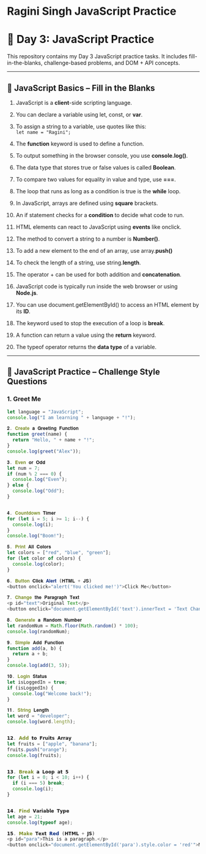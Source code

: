 # Ragini Singh JavaScript Practice
# 🚀 Day 3: JavaScript Practice
This repository contains my Day 3 JavaScript practice tasks. It includes fill-in-the-blanks, challenge-based problems, and DOM + API concepts.

---

## 🧠 JavaScript Basics – Fill in the Blanks
1. JavaScript is a **client**-side scripting language.

2. You can declare a variable using let, const, or **var**.

3. To assign a string to a variable, use quotes like this:  
   `let name = "Ragini";`

4. The **function** keyword is used to define a function.  

5. To output something in the browser console, you use **console.log()**.  

6. The data type that stores true or false values is called **Boolean**.  

7. To compare two values for equality in value and type, use **===**.  

8. The loop that runs as long as a condition is true is the **while** loop.  

9. In JavaScript, arrays are defined using **square** brackets.  

10. An if statement checks for a **condition** to decide what code to run.  

11. HTML elements can react to JavaScript using **events** like onclick.  

12. The method to convert a string to a number is **Number()**.  

13. To add a new element to the end of an array, use array.**push()**  

14. To check the length of a string, use string.**length**.  

15. The operator + can be used for both addition and **concatenation**.  

16. JavaScript code is typically run inside the web browser or using **Node.js**.  

17. You can use document.getElementById() to access an HTML element by its **ID**.  

18. The keyword used to stop the execution of a loop is **break**.  

19. A function can return a value using the **return** keyword.  

20. The typeof operator returns the **data type** of a variable.  

---

## 🎯 JavaScript Practice – Challenge Style Questions

### 1. Greet Me
```js
let language = "JavaScript";
console.log("I am learning " + language + "!");

𝟐. 𝐂𝐫𝐞𝐚𝐭𝐞 𝐚 𝐆𝐫𝐞𝐞𝐭𝐢𝐧𝐠 𝐅𝐮𝐧𝐜𝐭𝐢𝐨𝐧
function greet(name) {
  return "Hello, " + name + "!";
}
console.log(greet("Alex"));

𝟑. 𝐄𝐯𝐞𝐧 𝐨𝐫 𝐎𝐝𝐝
let num = 7;
if (num % 2 === 0) {
  console.log("Even");
} else {
  console.log("Odd");
}


𝟒. 𝐂𝐨𝐮𝐧𝐭𝐝𝐨𝐰𝐧 𝐓𝐢𝐦𝐞𝐫
for (let i = 5; i >= 1; i--) {
  console.log(i);
}
console.log("Boom!");

𝟓. 𝐏𝐫𝐢𝐧𝐭 𝐀𝐥𝐥 𝐂𝐨𝐥𝐨𝐫𝐬
let colors = ["red", "blue", "green"];
for (let color of colors) {
  console.log(color);
}

𝟔. 𝐁𝐮𝐭𝐭𝐨𝐧 𝐂𝐥𝐢𝐜𝐤 𝐀𝐥𝐞𝐫𝐭 (𝐇𝐓𝐌𝐋 + 𝐉𝐒)
<button onclick="alert('You clicked me!')">Click Me</button>

𝟕. 𝐂𝐡𝐚𝐧𝐠𝐞 𝐭𝐡𝐞 𝐏𝐚𝐫𝐚𝐠𝐫𝐚𝐩𝐡 𝐓𝐞𝐱𝐭
<p id="text">Original Text</p>
<button onclick="document.getElementById('text').innerText = 'Text Changed!'">Change Text</button>

𝟖. 𝐆𝐞𝐧𝐞𝐫𝐚𝐭𝐞 𝐚 𝐑𝐚𝐧𝐝𝐨𝐦 𝐍𝐮𝐦𝐛𝐞𝐫
let randomNum = Math.floor(Math.random() * 100);
console.log(randomNum);

𝟗. 𝐒𝐢𝐦𝐩𝐥𝐞 𝐀𝐝𝐝 𝐅𝐮𝐧𝐜𝐭𝐢𝐨𝐧
function add(a, b) {
  return a + b;
}
console.log(add(3, 5));

𝟏𝟎. 𝐋𝐨𝐠𝐢𝐧 𝐒𝐭𝐚𝐭𝐮𝐬
let isLoggedIn = true;
if (isLoggedIn) {
  console.log("Welcome back!");
}

𝟏𝟏. 𝐒𝐭𝐫𝐢𝐧𝐠 𝐋𝐞𝐧𝐠𝐭𝐡
let word = "developer";
console.log(word.length);


𝟭𝟮. 𝗔𝗱𝗱 𝘁𝗼 𝗙𝗿𝘂𝗶𝘁𝘀 𝗔𝗿𝗿𝗮𝘆
let fruits = ["apple", "banana"];
fruits.push("orange");
console.log(fruits);


𝟭𝟯. 𝗕𝗿𝗲𝗮𝗸 𝗮 𝗟𝗼𝗼𝗽 𝗮𝘁 𝟱
for (let i = 0; i < 10; i++) {
  if (i === 5) break;
  console.log(i);
}


𝟭𝟰. 𝗙𝗶𝗻𝗱 𝗩𝗮𝗿𝗶𝗮𝗯𝗹𝗲 𝗧𝘆𝗽𝗲
let age = 21;
console.log(typeof age);

𝟭𝟱. 𝗠𝗮𝗸𝗲 𝗧𝗲𝘅𝘁 𝗥𝗲𝗱 (𝗛𝗧𝗠𝗟 + 𝗝𝗦)
<p id="para">This is a paragraph.</p>
<button onclick="document.getElementById('para').style.color = 'red'">Make Red</button>


                                                                          |                    |
